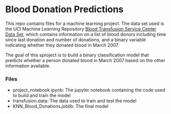 # Blood Donation Predictions

This repo contains files for a machine learning project. The data set used is the UCI Machine Learning Repository [Blood Transfusion Service Center Data Set](https://archive.ics.uci.edu/ml/datasets/Blood+Transfusion+Service+Center), which contains information on a list of blood donors including time since last donation and number of donations, and a binary variable indicating whether they donated blood in March 2007. 

The goal of this sproject is to build a binary classification model that predicts whether a person donated blood in March 2007 based on the other information available.

### Files

- project_notebook.ipynb: The jupyter notebook containing the code used to build and train the model
- transfusion.data: The data used to train and test the model
- KNN_Blood_Donations.joblib: The final model 


```python

```

